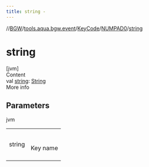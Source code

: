 ```yaml
---
title: string -
---
```

//[BGW](../../../../index.md)/[tools.aqua.bgw.event](../../index.md)/[KeyCode](../index.md)/[NUMPAD0](index.md)/[string](string.md)



# string  
[jvm]  
Content  
val [string](string.md): [String](https://kotlinlang.org/api/latest/jvm/stdlib/kotlin/-string/index.html)  
More info  


## Parameters  
  
jvm  
  
| | |
|---|---|
| <a name="tools.aqua.bgw.event/KeyCode.NUMPAD0/string/#/PointingToDeclaration/"></a>string| <a name="tools.aqua.bgw.event/KeyCode.NUMPAD0/string/#/PointingToDeclaration/"></a><br><br>Key name<br><br>|
  
  



